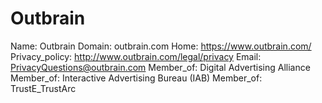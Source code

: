 
# Outbrain

Name: Outbrain
Domain: outbrain.com
Home: https://www.outbrain.com/
Privacy_policy: http://www.outbrain.com/legal/privacy
Email: PrivacyQuestions@outbrain.com
Member_of: Digital Advertising Alliance
Member_of: Interactive Advertising Bureau (IAB)
Member_of: TrustE_TrustArc

